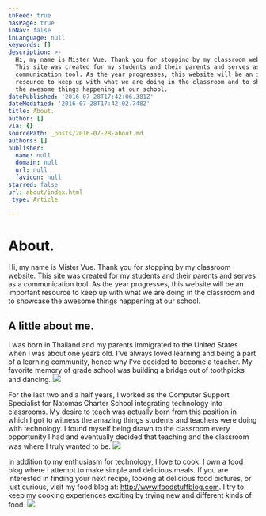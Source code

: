 ```yaml
---
inFeed: true
hasPage: true
inNav: false
inLanguage: null
keywords: []
description: >-
  Hi, my name is Mister Vue. Thank you for stopping by my classroom website.
  This site was created for my students and their parents and serves as a
  communication tool. As the year progresses, this website will be an important
  resource to keep up with what we are doing in the classroom and to showcase
  the awesome things happening at our school. 
datePublished: '2016-07-28T17:42:06.381Z'
dateModified: '2016-07-28T17:42:02.748Z'
title: About.
author: []
via: {}
sourcePath: _posts/2016-07-28-about.md
authors: []
publisher:
  name: null
  domain: null
  url: null
  favicon: null
starred: false
url: about/index.html
_type: Article

---
```

# About.

Hi, my name is Mister Vue. Thank you for stopping by my classroom website. This site was created for my students and their parents and serves as a communication tool. As the year progresses, this website will be an important resource to keep up with what we are doing in the classroom and to showcase the awesome things happening at our school. 

## A little about me. 

I was born in Thailand and my parents immigrated to the United States when I was about one years old. I've always loved learning and being a part of a learning community, hence why I've decided to become a teacher. My favorite memory of grade school was building a bridge out of toothpicks and dancing.
![](https://the-grid-user-content.s3-us-west-2.amazonaws.com/551b3bcd-fb89-47c8-b6fa-91859c12be5b.jpg)

For the last two and a half years, I worked as the Computer Support Specialist for Natomas Charter School integrating technology into classrooms. My desire to teach was actually born from this position in which I got to witness the amazing things students and teachers were doing with technology. I found myself being drawn to the classroom every opportunity I had and eventually decided that teaching and the classroom was where I truly wanted to be.
![](https://the-grid-user-content.s3-us-west-2.amazonaws.com/d6316471-4a05-4d47-bad0-26983986c0ee.jpg)

In addition to my enthusiasm for technology, I love to cook. I own a food blog where I attempt to make simple and delicious meals. If you are interested in finding your next recipe, looking at delicious food pictures, or just curious, visit my food blog at: http://www.foodstuffblog.com. I try to keep my cooking experiences exciting by trying new and different kinds of food.
![](https://the-grid-user-content.s3-us-west-2.amazonaws.com/946b0b2a-6baf-4d7b-af8b-a17b0692a3ca.png)